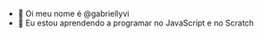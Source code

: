 - 👋 Oi meu nome é @gabriellyvi
- 👀 Eu estou aprendendo a programar no JavaScript e no Scratch

<!---
gabriellyvi/gabriellyvi is a ✨ special ✨ repository because its `README.md` (this file) appears on your GitHub profile.
You can click the Preview link to take a look at your changes.
--->
